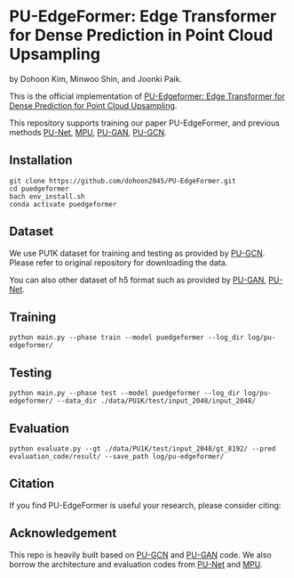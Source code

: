 # PU-EdgeFormer: Edge Transformer for Dense Prediction in Point Cloud Upsampling

by Dohoon Kim, Minwoo Shin, and Joonki Paik.

This is the official implementation of [PU-Edgeformer: Edge Transformer for Dense Prediction for Point Cloud Upsampling](https://arxiv.org/abs/2305.01148).

This repository supports training our paper PU-EdgeFormer, and previous methods [PU-Net](https://github.com/yulequan/PU-Net), [MPU](https://github.com/yifita/3PU), [PU-GAN](https://github.com/liruihui/PU-GAN), [PU-GCN](https://github.com/guochengqian/PU-GCN).

## Installation
    git clone https://github.com/dohoon2045/PU-EdgeFormer.git
    cd puedgeformer
    bach env_install.sh
    conda activate puedgeformer
    
## Dataset
We use PU1K dataset for training and testing as provided by [PU-GCN](https://github.com/guochengqian/PU-GCN).
Please refer to original repository for downloading the data.

You can also other dataset of h5 format such as provided by [PU-GAN](https://github.com/liruihui/PU-GAN), [PU-Net](https://github.com/yulequan/PU-Net).

## Training
    python main.py --phase train --model puedgeformer --log_dir log/pu-edgeformer/
    
## Testing
    python main.py --phase test --model puedgeformer --log_dir log/pu-edgeformer/ --data_dir ./data/PU1K/test/input_2048/input_2048/
    
## Evaluation
    python evaluate.py --gt ./data/PU1K/test/input_2048/gt_8192/ --pred evaluation_code/result/ --save_path log/pu-edgeformer/
    
## Citation
If you find PU-EdgeFormer is useful your research, please consider citing:
    
    
## Acknowledgement
This repo is heavily built based on [PU-GCN](https://github.com/guochengqian/PU-GCN) and [PU-GAN](https://github.com/liruihui/PU-GAN) code.
We also borrow the architecture and evaluation codes from [PU-Net](https://github.com/yulequan/PU-Net) and [MPU](https://github.com/yifita/3PU).
